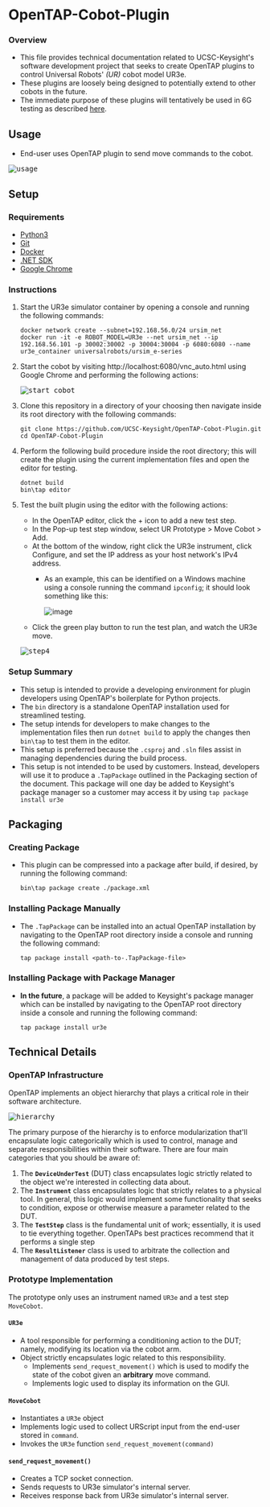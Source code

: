 # OpenTAP-Cobot-Plugin

### Overview

- This file provides technical documentation related to UCSC-Keysight's software development project that seeks to create OpenTAP plugins to control Universal Robots' _(UR)_ cobot model UR3e.
- These plugins are loosely being designed to potentially extend to other cobots in the future.
- The immediate purpose of these plugins will tentatively be used in 6G testing as described [here](https://gist.github.com/Shawn-Armstrong/8018e24419fa095ff15e1e2458042c8a).

## Usage
- End-user uses OpenTAP plugin to send move commands to the cobot. 
    
 <kbd>![usage](https://user-images.githubusercontent.com/80125540/224439881-c21aa793-5173-42e4-9a26-bb517041b3e3.gif)</kbd>

## Setup

### Requirements

- [Python3](https://www.python.org/downloads/)
- [Git](https://git-scm.com/downloads)
- [Docker](https://docs.docker.com/get-docker/)
- [.NET SDK](https://aka.ms/dotnet-download)
- [Google Chrome](https://www.google.com/chrome/)

### Instructions

1. Start the UR3e simulator container by opening a console and running the following commands:
     
   ```Console
   docker network create --subnet=192.168.56.0/24 ursim_net
   docker run -it -e ROBOT_MODEL=UR3e --net ursim_net --ip 192.168.56.101 -p 30002:30002 -p 30004:30004 -p 6080:6080 --name ur3e_container universalrobots/ursim_e-series
   ``` 
2. Start the cobot by visiting http://localhost:6080/vnc_auto.html using Google Chrome and performing the following actions:
     
   <kbd>![start_cobot](https://user-images.githubusercontent.com/80125540/224440933-3e993623-81e5-48c1-9858-8629fe25f684.gif)</kbd>

3. Clone this repository in a directory of your choosing then navigate inside its root directory with the following commands:
     
   ```Console
   git clone https://github.com/UCSC-Keysight/OpenTAP-Cobot-Plugin.git
   cd OpenTAP-Cobot-Plugin
   ```
4. Perform the following build procedure inside the root directory; this will create the plugin using the current implementation files and open the editor for testing.
   ````Console
   dotnet build
   bin\tap editor
   ````
5. Test the built plugin using the editor with the following actions:
   - In the OpenTAP editor, click the + icon to add a new test step.
   - In the Pop-up test step window, select UR Prototype > Move Cobot > Add.
   - At the bottom of the window, right click the UR3e instrument, click Configure, and set the IP address as your host network's IPv4 address.
     - As an example, this can be identified on a Windows machine using a console running the command `ipconfig`; it should look something like this:
         
       ![image](https://user-images.githubusercontent.com/80125540/224469661-a78df69b-9ec3-408f-9578-e0a206b92601.png)
   - Click the green play button to run the test plan, and watch the UR3e move.
     
   <kbd>![step4](https://user-images.githubusercontent.com/80125540/224439495-be4a2be1-a2d2-48fb-b36e-d018a18b1af1.gif)</kbd>

### Setup Summary
- This setup is intended to provide a developing environment for plugin developers using OpenTAP's boilerplate for Python projects.
- The `bin` directory is a standalone OpenTAP installation used for streamlined testing. 
- The setup intends for developers to make changes to the implementation files then run `dotnet build` to apply the changes then `bin\tap` to test them in the editor. 
- This setup is preferred because the `.csproj` and `.sln` files assist in managing dependencies during the build process.
- This setup is not intended to be used by customers. Instead, developers will use it to produce a `.TapPackage` outlined in the Packaging section of the document. This package will one day be added to Keysight's package manager so a customer may access it by using `tap package install ur3e`
   
## Packaging

### Creating Package
- This plugin can be compressed into a package after build, if desired, by running the following command:
    
    ```
    bin\tap package create ./package.xml
    ``` 
### Installing Package Manually
- The `.TapPackage` can be installed into an actual OpenTAP installation by navigating to the OpenTAP root directory inside a console and running the following command:
    
     ```Console
     tap package install <path-to-.TapPackage-file>
     ```

### Installing Package with Package Manager
- **In the future**, a package will be added to Keysight's package manager which can be installed by navigating to the OpenTAP root directory inside a console and running the following command:
    
  ```Console
  tap package install ur3e
  ```
  
## Technical Details

### OpenTAP Infrastructure

OpenTAP implements an object hierarchy that plays a critical role in their software architecture.

<kbd>![hierarchy](https://doc.opentap.io/assets/img/ObjectHierarchy.0307a24d.png)</kbd>

The primary purpose of the hierarchy is to enforce modularization that'll encapsulate logic categorically which is used to control, manage and separate responsibilities within their software. There are four main categories that you should be aware of:

1. The **`DeviceUnderTest`** (DUT) class encapsulates logic strictly related to the object we're interested in collecting data about.
2. The **`Instrument`** class encapsulates logic that strictly relates to a physical tool. In general, this logic would implement some functionality that seeks to condition, expose or otherwise measure a parameter related to the DUT.
3. The **`TestStep`** class is the fundamental unit of work; essentially, it is used to tie everything together. OpenTAPs best practices recommend that it performs a single step
4. The **`ResultListener`** class is used to arbitrate the collection and management of data produced by test steps.

### Prototype Implementation

The prototype only uses an instrument named `UR3e` and a test step `MoveCobot`.

#### `UR3e`
- A tool responsible for performing a conditioning action to the DUT; namely, modifying its location via the cobot arm. 
- Object strictly encapsulates logic related to this responsibility.
  - Implements `send_request_movement()` which is used to modify the state of the cobot given an **arbitrary** move command. 
  - Implements logic used to display its information on the GUI.
  
#### `MoveCobot`
- Instantiates a `UR3e` object
- Implements logic used to collect URScript input from the end-user stored in `command`.
- Invokes the `UR3e` function `send_request_movement(command)`

#### `send_request_movement()`
- Creates a TCP socket connection.
- Sends requests to UR3e simulator's internal server.
- Receives response back from UR3e simulator's internal server.
